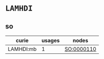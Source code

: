 # `LAMHDI`

## so

| curie     |   usages | nodes                                           |
|-----------|----------|-------------------------------------------------|
| LAMHDI:mb |        1 | [SO:0000110](https://bioregistry.io/SO:0000110) |

